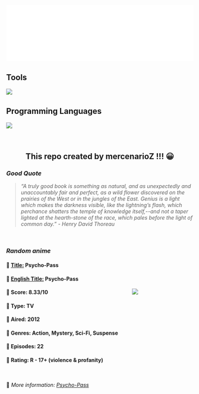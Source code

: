 
<img src="svg/nai.svg" />

<p>
  <h2>Tools</h2>
  <a href="https://skillicons.dev">
    <img src="https://skillicons.dev/icons?i=git,bash,vim,ubuntu,tensorflow,pytorch,docker,raspberrypi" />
  </a>

  <br />

  <h2>Programming Languages</h2>

  <a href="https://skillicons.dev">
    <img src="https://skillicons.dev/icons?i=python,c,cpp" />
  </a>
</p>

<br />

<h2 align="center">This repo created by mercenarioZ !!! 😀</h2>
<h3><i>Good Quote</i></h3>

<blockquote>
<i>
“A truly good book is something as natural, and as unexpectedly and unaccountably fair and perfect, as a wild flower discovered on the prairies of the West or in the jungles of the East. Genius is a light which makes the darkness visible, like the lightning’s flash, which perchance shatters the temple of knowledge itself,--and not a taper lighted at the hearth-stone of the race, which pales before the light of common day.” - Henry David Thoreau
</i>
</blockquote>

<br />

<h3><i>Random anime</i></h3>

<h4>
  <strong>🥭 <u>Title:</u></strong> Psycho-Pass
</h4>

<h4>🌿 <u>English Title:</u> Psycho-Pass</h4>

<img align="right" width="165" src=https://cdn.myanimelist.net/images/anime/1314/142015.jpg />

<h4>🌱 Score: 8.33/10</h4>

<h4>🌲 Type: TV</h4>

<h4>🌴 Aired: 2012</h4>

<h4>🌵 Genres: Action, Mystery, Sci-Fi, Suspense</h4>

<h4>🥑 Episodes: 22</h4>

<h4>🍏 Rating: R - 17+ (violence & profanity)</h4>

<br />

🍂 *More information: [Psycho-Pass](https://myanimelist.net/anime/13601/Psycho-Pass)*
    